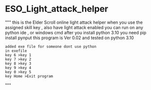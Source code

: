 # ESO_Light_attack_helper

"""
    this is  the Elder Scroll online light attack helper
    when you use the assigned skill key , also have light attack enabled
    you can run on any python ide , or windows cmd after you install python 3.10
    you need pip install pynput
    this program is Ver 0.02  and tested on python 3.10
    
    added exe file for someone dont use python
    in exefile
    key 6 >key 1
    key 7 >key 2
    key 8 >key 3
    key 9 >key 4
    key 0 >key 5
    key Home >Exit program
    
    
    
"""
